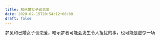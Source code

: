 ```yaml
---
title: 和已婚女子谈恋爱
date: 2020-02-15T20:54:12+08:00
draft: false
---
```


梦见和已婚女子谈恋爱，暗示梦者可能会发生令人担忧的事，也可能是虚惊一场